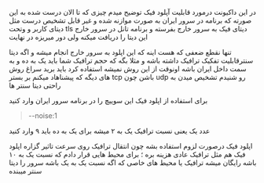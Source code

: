 در این داکیونت درمورد قابلیت آپلود فیک توضیح میدم
چیزی که تا الان درست شده به این صورته که برنامه در سرور ایران به صورت موازنه شده و غیر قابل تشخیص درست مثل دیتای کاربر و وتحت tls دیتای فیک به سرور خارج بفرسته و برنامه تانل در سرور خارج این دیتا را دریافت میکنه
ولی دور میریزه در نهایت

تنها نقطع ضعفی که هست اینه که این اپلود به سرور خارج انجام میشه و اگه دیتا سنترقابلیت تفکیک ترافیک داشته باشه و مثلا بگه که حجم ترافیک شما باید یک به ده و به سمت داخل ایران باشه اونوقت از این روش نمیشه استفاده کرد
باید برید سراغ روش های دیگه که پیشناهاد میکنم بر بستر tcp باشن چون udp رو شنیدم تشخیص میدن به راحتی دیتا سنتر ها

برای استفاده از اپلود فیک این سوییچ را در برنامه سرور ایران وارد کنید


> --noise:1

عدد یک یعنی نسبت ترافیک یک به ۲ میشه 
برای یک به ده باید ۹ وارد کنید

اپلود فیک درصورت لزوم استفاده بشه چون انتقال ترافیک روی سرعت تاثیر گزاره
اپلود فیک هم مثل ترافیک عادی هزینه بره ؛ برای محیط هایی قرار دادم که نسبت یک به ۱۰ باشه رایگان میشه ترافیک
یا محیط های خاصی که اگه نسبت یک به یک باشه سرور را دیتا سنتر میبنده

